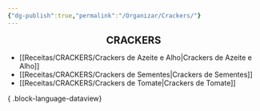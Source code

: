 ```yaml
---
{"dg-publish":true,"permalink":"/Organizar/Crackers/"}
---
```


<div style="text-align: center;"> <span style="font-size: 20px;"><b>CRACKERS</b></span> </div>

- [[Receitas/CRACKERS/Crackers de Azeite e Alho\|Crackers de Azeite e Alho]]
- [[Receitas/CRACKERS/Crackers de Sementes\|Crackers de Sementes]]
- [[Receitas/CRACKERS/Crackers de Tomate\|Crackers de Tomate]]

{ .block-language-dataview}
